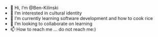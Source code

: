- 👋 Hi, I’m @Ben-Kilinski
- 👀 I’m interested in cultural identity
- 🌱 I’m currently learning software development and how to cook rice
- 💞️ I’m looking to collaborate on learning
- 📫 How to reach me ... do  not reach me:)

<!---
Ben-Kilinski/Ben-Kilinski is a ✨ special ✨ repository because its `README.md` (this file) appears on your GitHub profile.
You can click the Preview link to take a look at your changes.
--->
